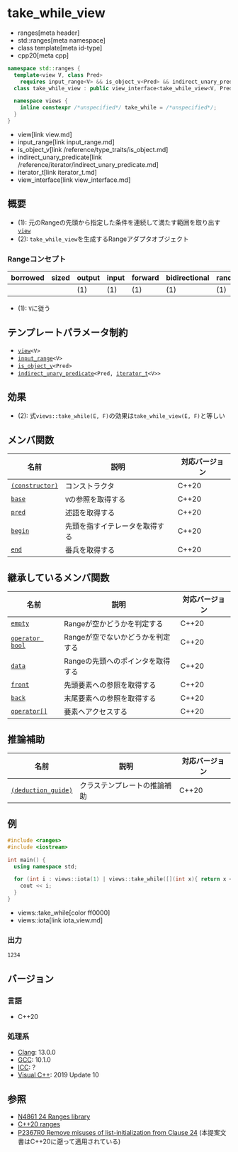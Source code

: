 # take_while_view
* ranges[meta header]
* std::ranges[meta namespace]
* class template[meta id-type]
* cpp20[meta cpp]

```cpp
namespace std::ranges {
  template<view V, class Pred>
    requires input_range<V> && is_object_v<Pred> && indirect_unary_predicate<const Pred, iterator_t<V>>
  class take_while_view : public view_interface<take_while_view<V, Pred>> { …… }; // (1)

  namespace views {
    inline constexpr /*unspecified*/ take_while = /*unspecified*/;     // (2)
  }
}
```
* view[link view.md]
* input_range[link input_range.md]
* is_object_v[link /reference/type_traits/is_object.md]
* indirect_unary_predicate[link /reference/iterator/indirect_unary_predicate.md]
* iterator_t[link iterator_t.md]
* view_interface[link view_interface.md]

## 概要
- (1): 元のRangeの先頭から指定した条件を連続して満たす範囲を取り出す[`view`](view.md)
- (2): `take_while_view`を生成するRangeアダプタオブジェクト

### Rangeコンセプト

| borrowed | sized | output | input | forward | bidirectional | random_access | contiguous | common | viewable | view |
|----------|-------|--------|-------|---------|---------------|---------------|------------|--------|----------|------|
|          |       | (1)    | (1)   | (1)     | (1)           | (1)           | (1)        |        | ○       | ○   |

- (1): `V`に従う

## テンプレートパラメータ制約

- [`view`](view.md)`<V>`
- [`input_range`](input_range.md)`<V>`
- [`is_object_v`](/reference/type_traits/is_object.md)`<Pred>`
- [`indirect_unary_predicate`](/reference/iterator/indirect_unary_predicate.md)`<Pred, `[`iterator_t`](iterator_t.md)`<V>>`

## 効果

- (2): 式`views::take_while(E, F)`の効果は`take_while_view(E, F)`と等しい

## メンバ関数

| 名前                                                         | 説明                             | 対応バージョン |
|--------------------------------------------------------------|----------------------------------|----------------|
| [`(constructor)`](take_while_view/op_constructor.md.nolink)  | コンストラクタ                   | C++20          |
| [`base`](take_while_view/base.md.nolink)                     | `V`の参照を取得する              | C++20          |
| [`pred`](take_while_view/pred.md.nolink)                     | 述語を取得する                   | C++20          |
| [`begin`](take_while_view/begin.md.nolink)                   | 先頭を指すイテレータを取得する   | C++20          |
| [`end`](take_while_view/end.md.nolink)                       | 番兵を取得する                   | C++20          |

## 継承しているメンバ関数

| 名前                                         | 説明                              | 対応バージョン |
|----------------------------------------------|-----------------------------------|----------------|
| [`empty`](view_interface/empty.md)           | Rangeが空かどうかを判定する       | C++20          |
| [`operator bool`](view_interface/op_bool.md) | Rangeが空でないかどうかを判定する | C++20          |
| [`data`](view_interface/data.md)             | Rangeの先頭へのポインタを取得する | C++20          |
| [`front`](view_interface/front.md)           | 先頭要素への参照を取得する        | C++20          |
| [`back`](view_interface/back.md)             | 末尾要素への参照を取得する        | C++20          |
| [`operator[]`](view_interface/op_at.md)      | 要素へアクセスする                | C++20          |

## 推論補助

| 名前                                                  | 説明                         | 対応バージョン |
|-------------------------------------------------------|------------------------------|----------------|
| [`(deduction_guide)`](take_while_view/op_deduction_guide.md.nolink) | クラステンプレートの推論補助 | C++20          |

## 例
```cpp example
#include <ranges>
#include <iostream>

int main() {
  using namespace std;

  for (int i : views::iota(1) | views::take_while([](int x){ return x < 5; })) {
    cout << i;
  }
}
```
* views::take_while[color ff0000]
* views::iota[link iota_view.md]

### 出力
```
1234
```

## バージョン
### 言語
- C++20

### 処理系
- [Clang](/implementation.md#clang): 13.0.0
- [GCC](/implementation.md#gcc): 10.1.0
- [ICC](/implementation.md#icc): ?
- [Visual C++](/implementation.md#visual_cpp): 2019 Update 10

## 参照
- [N4861 24 Ranges library](https://timsong-cpp.github.io/cppwp/n4861/ranges)
- [C++20 ranges](https://techbookfest.org/product/5134506308665344)
- [P2367R0 Remove misuses of list-initialization from Clause 24](https://www.open-std.org/jtc1/sc22/wg21/docs/papers/2021/p2367r0.html) (本提案文書はC++20に遡って適用されている)

